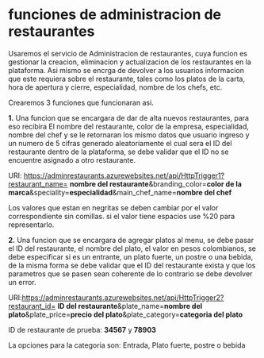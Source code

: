 # funciones de administracion de restaurantes
Usaremos el servicio de Administracion de restaurantes, cuya funcion es gestionar la creacion, eliminacion y actualizacion de los restaurantes en la plataforma. Asi mismo se encrga de devolver a los usuarios informacion que este requiera sobre el restaurante, tales como los platos de la carta, hora de apertura y cierre, especialidad, nombre de los chefs, etc.

Crearemos 3 funciones que funcionaran asi.

**1.** Una funcion que se encargara de dar de alta nuevos restaurantes, para eso recibira El nombre del restaurante, color de la empresa, especialidad, nombre del chef y se le retornaran los mismo datos que usuario ingreso y un numero de 5 cifras generado aleatoriamente el cual sera el ID del restaurante dentro de la plataforma, se debe validar que el ID no se encuentre asignado a otro restaurante.

URI: https://adminrestaurants.azurewebsites.net/api/HttpTrigger1?restaurant_name= **nombre del restaurante**&branding_color=**color de la marca**&speciality=**especialidad**&main_chef_name=**nombre del chef**

Los valores que estan en negritas se deben cambiar por el valor correspondiente sin comillas. si el valor tiene espacios use %20 para representarlo.

**2.** Una funcion que se encargara de agregar platos al menu, se debe pasar el ID del restaurante, el nombre del plato, el valor en pesos colombianos, se debe especificar si es un entrante, un plato fuerte, un postre o una bebida, de la misma forma se debe validar que el ID del restaurante exista y que los parametros que se pasen sean coherente de lo contrario se debe devolver un error.

URI:https://adminrestaurants.azurewebsites.net/api/HttpTrigger2?restaurant_id= **ID del restaurante**&plate_name=**nombre del plato**&plate_price=**precio del plato**&plate_category=**categoria del plato**

ID de restaurante de prueba: **34567** y **78903**

La opciones para la categoria son: Entrada, Plato fuerte, postre o bebida
